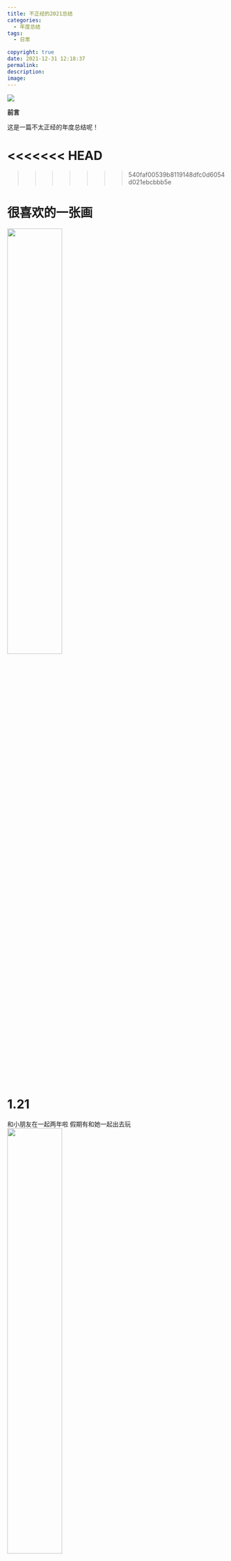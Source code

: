 ```yaml
---
title: 不正经的2021总结
categories:
  - 年度总结
tags:
  - 日常

copyright: true
date: 2021-12-31 12:18:37
permalink:
description:
image:
---
```


<a href="https://sm.ms/image/ghyrXm5CScL4RJN" target="_blank"><img src="https://s2.loli.net/2021/12/31/ghyrXm5CScL4RJN.jpg" ></a>

**前言**

这是一篇不太正经的年度总结呢！

<<<<<<< HEAD
=======


>>>>>>> 540faf00539b8119148dfc0d6054d021ebcbbb5e
<!-- more -->

# 很喜欢的一张画
<a href="https://sm.ms/image/C3VqX8gh4vlpxUc" target="_blank"><img src="https://s2.loli.net/2021/12/31/C3VqX8gh4vlpxUc.jpg" style="width:50%"></a>

# 1.21
和小朋友在一起两年啦
假期有和她一起出去玩
<a href="https://sm.ms/image/qFNkLcW1VgaA2O3" target="_blank"><img src="https://s2.loli.net/2021/12/31/qFNkLcW1VgaA2O3.jpg" style="width:50%"></a>

# 一些春天的照片

春天的雨后晚上和春天的园林
苏州在春天的时候会有很多古装小姐姐逛园子哦
<a href="https://sm.ms/image/9dawstyPgzmK4nV" target="_blank"><img src="https://s2.loli.net/2021/12/31/9dawstyPgzmK4nV.jpg" style="width:50%"></a>
<a href="https://sm.ms/image/dYrW7meOPQGftgs" target="_blank"><img src="https://s2.loli.net/2021/12/31/dYrW7meOPQGftgs.jpg" style="width:50%"></a>
<a href="https://sm.ms/image/b8yfcjrSmlDZ3WX" target="_blank"><img src="https://s2.loli.net/2021/12/31/b8yfcjrSmlDZ3WX.jpg" style="width:50%"></a>
<a href="https://sm.ms/image/CVPFJioXN8ctRjq" target="_blank"><img src="https://s2.loli.net/2021/12/31/CVPFJioXN8ctRjq.jpg" style="width:50%"></a>

# 学期内

<a href="https://sm.ms/image/Apa1b2NBndxcRKm" target="_blank"><img src="https://s2.loli.net/2021/12/31/Apa1b2NBndxcRKm.jpg" style="width:50%"></a>
王者之志
见到了好多学校的专业运动员，见到了丹总

<a href="https://sm.ms/image/sFOdqiKUSkh5BDm" target="_blank"><img src="https://s2.loli.net/2021/12/31/sFOdqiKUSkh5BDm.jpg" style="width:50%"></a>

去LNG比赛现场志愿者*2
LNG 打 RNG 在现场，那种现场观赛的感觉超棒
更加喜欢lol，喜欢电竞
<a href="https://sm.ms/image/zs6WRAciIYOwEPD" target="_blank"><img src="https://s2.loli.net/2021/12/31/zs6WRAciIYOwEPD.jpg"  style="width:50%"></a>


# 5.1 太湖
贴上今年最喜欢的照片之一
环太湖骑行是这几年最喜欢的骑行了
日落真的很好看，以后一定要带小朋友来看

<a href="https://sm.ms/image/eihKcnoBGJ8DEjy" target="_blank"><img src="https://s2.loli.net/2021/12/31/eihKcnoBGJ8DEjy.jpg" style="width:80%"></a>
<a href="https://sm.ms/image/iBzvp7dA8KwOcDJ" target="_blank"><img src="https://s2.loli.net/2021/12/31/iBzvp7dA8KwOcDJ.jpg" style="width:80%"></a>



# 5.21 5.26 
收到小朋友送的花花！

<a href="https://sm.ms/image/CSvOKWcXdlRxoEe" target="_blank"><img src="https://s2.loli.net/2021/12/31/CSvOKWcXdlRxoEe.jpg" style="width:50%"></a>

又长大了一岁！
有猫猫陪伴

<a href="https://sm.ms/image/BIPhyqadpMwJzT7" target="_blank"><img src="https://s2.loli.net/2021/12/31/BIPhyqadpMwJzT7.jpg" style="width:50%"></a>

# 暑假
有初步学习微信小程序并且写了一个不太完整的demo(为了一个比赛来着，不过好像被咕了)
一定一定要记得不要参加那些不官方的比赛了

和好朋友们出去 玩玩玩

给小朋友们代课

科目三挂了。。。。。。。艹

开始习惯于自己做饭，厨艺渐长
<a href="https://sm.ms/image/dfJ9EokF5tpLasI" target="_blank"><img src="https://s2.loli.net/2021/12/31/dfJ9EokF5tpLasI.jpg" style="width:50%"></a>

# 去四川
很长时间没有去旅行了，趁着放假的延长去了一次四川，不仅仅是去找她，还是为完成自己多年的愿望。
去了发现自己真的很喜欢四川的生活，饮食风格也好，生活节奏也好，这个城市可能是更适合我的吧
第一次一个人的旅行，过程中有时候会觉得自己很孤独，但是自己还是很喜欢这种自由自在的旅行
和小朋友过了过简单的二人世界，虽然没有去什么景点，就只是在自己租的民宿一起刷B站，去买菜做饭(虽然翻车了),去就近的电影院看电影，但是确能感到很开心，可能自己就喜欢这种过小日子的感觉吧
<a href="https://sm.ms/image/QbgVYoi2FWeTkyt" target="_blank"><img src="https://s2.loli.net/2021/12/31/QbgVYoi2FWeTkyt.jpg" style="width:50%"></a>
<a href="https://sm.ms/image/EOaIyociGHZ93Vk" target="_blank"><img src="https://s2.loli.net/2021/12/31/EOaIyociGHZ93Vk.jpg" style="width:50%"></a>
<a href="https://sm.ms/image/6ZnBIAylVDHTFbh" target="_blank"><img src="https://s2.loli.net/2021/12/31/6ZnBIAylVDHTFbh.jpg" style="width:50%"></a>
<a href="https://sm.ms/image/GDEcbOs25CK7LYa" target="_blank"><img src="https://s2.loli.net/2021/12/31/GDEcbOs25CK7LYa.jpg" style="width:50%"></a>
<a href="https://sm.ms/image/ELhwWSACO4js5bo" target="_blank"><img src="https://s2.loli.net/2021/12/31/ELhwWSACO4js5bo.jpg" style="width:50%"></a>
<a href="https://sm.ms/image/PcLiplS8oO6aTEQ" target="_blank"><img src="https://s2.loli.net/2021/12/31/PcLiplS8oO6aTEQ.jpg" style="width:50%"></a>

# 大二下

大二下的一年里渐渐习惯晚上喝一两杯再睡觉，也可能是因为自己日常的压力逐渐增大，和其他人的关系也渐渐固化，不愿意去进行多余的交际，晚上总是会莫名其妙的难过，喝两杯，会舒服很多

<a href="https://sm.ms/image/XwqzyhJcQtMIGOT" target="_blank"> <img src="https://s2.loli.net/2021/12/31/XwqzyhJcQtMIGOT.jpg" style="width:50%"></a>

举办校赛，真的很忙很累，这种300+人参加的全校活动是第一次举办，详情转至博客
{% post_link thinking1 %}
{% post_link thinking1 %}

秋天的苏大，很美，但是一直是一个人
<a href="https://sm.ms/image/jPNA9VfO5L1MKxr" target="_blank"><img src="https://s2.loli.net/2021/12/31/jPNA9VfO5L1MKxr.jpg" style="width:50%"></a>

喜欢在学习的时候听爵士。

拿到了教练员证！

开始学习怎么写博客，学着记录自己的生活

认识了加油站，很有意思的音乐社团，大家都和很喜欢音乐，太喜欢那种弹吉他一起唱歌的感觉了

# 总结
一些没用的年度总结
<table>
  <tr>
      <td ><center><img src="https://s2.loli.net/2021/12/31/jgQIlwob5YHhnps.jpg" style="width:50%"> </center></td>
      <td ><center><img src="https://s2.loli.net/2021/12/31/jheYux8wvbH7iZk.jpg" style="width:70%"> </center></td>
  </tr>
    <tr>
      <td ><center><img src="https://s2.loli.net/2021/12/31/NRKzIqCEX7ktwyB.jpg" style="width:50%"> </center></td>
      <td ><center><img src="https://s2.loli.net/2021/12/31/j5hR2guETlsADf7.jpg" style="width:80%"> </center></td>
  </tr>
    <tr>
      <td ><center><img src="https://s2.loli.net/2021/12/31/tQA18sTuNSWyxCZ.jpg" style="width:50%"> </center></td>
  </tr>
</table>



2021身边的事情发生了太多太多，全球形势也好，网络舆论也好，给人的感觉是这一年负面情绪太多了，以至于现在的人们对于新的一年的期望远远没有之前更高，可能是疫情的原因吧，也可能是逐渐成年的原因，自己已经感觉不到那种跨年的喜悦，对于过年的渴望了，身边的人都在抱怨自己的生活怎样差劲，感觉在大学一年过去了什么都没有发生改变，但仔细一总结还是有很多收获的，有认识新的朋友圈子，有学习新的知识，有完成自己的小小心愿，虽然难过很多，崩溃常有，但是已经都过去了，负面情绪就让他在时间的长河中流逝，能留下来的，才是最珍贵的。

新的一年，继续加油吧！

<hr />
版权信息